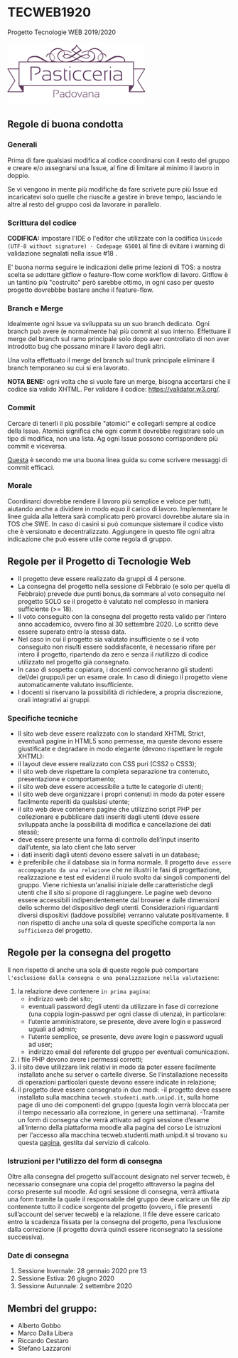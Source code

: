 # TECWEB1920
Progetto Tecnologie WEB 2019/2020

![Image of Yaktocat](website/www/images/logo_vecchio.png)

## Regole di buona condotta

### Generali

Prima di fare qualsiasi modifica al codice coordinarsi con il resto del gruppo e creare e/o assegnarsi una Issue, al fine di limitare al minimo il lavoro in doppio. 

Se vi vengono in mente più modifiche da fare scrivete pure più Issue ed incaricatevi solo quelle che riuscite a gestire in breve tempo, lasciando le altre al resto del gruppo così da lavorare in parallelo.

### Scrittura del codice
**CODIFICA:** impostare l'IDE o l'editor che utilizzate con la codifica `Unicode (UTF-8 without signature) - Codepage 65001` al fine di evitare i warning di validazione segnalati nella issue #18 .

E' buona norma seguire le indicazioni delle prime lezioni di TOS: a nostra scelta se adottare gitflow o feature-flow come workflow di lavoro. Gitflow è un tantino più "costruito" però sarebbe ottimo, in ogni caso per questo progetto dovrebbbe bastare anche il feature-flow.

### Branch e Merge
Idealmente ogni Issue va sviluppata su un suo branch dedicato. Ogni branch può avere (e normalmente ha) più commit al suo interno. Effettuare il merge del branch sul ramo principale solo dopo aver controllato di non aver introdotto bug che possano minare il lavoro degli altri.

Una volta effettuato il merge del branch sul trunk principale eliminare il branch temporaneo su cui si era lavorato.

**NOTA BENE:** ogni volta che si vuole fare un merge, bisogna accertarsi che il codice sia valido XHTML. Per validare il codice: https://validator.w3.org/.

### Commit
Cercare di tenerli il più possibile "atomici" e collegarli sempre al codice della Issue. Atomici significa che ogni commit dovrebbe registrare solo un tipo di modifica, non una lista. Ag ogni Issue possono corrispondere più commit e viceversa.

[Questa](https://chris.beams.io/posts/git-commit/) è secondo me una buona linea guida su come scrivere messaggi di commit efficaci.

### Morale
Coordinarci dovrebbe rendere il lavoro più semplice e veloce per tutti, aiutando anche a dividere in modo equo il carico di lavoro.
Implementare le linee guida alla lettera sarà complicato però provarci dovrebbe aiutare sia in TOS che SWE.
In caso di casini si può comunque sistemare il codice visto che è versionato e decentralizzato.
Aggiungere in questo file ogni altra indicazione che può essere utile come regola di gruppo.

## Regole per il Progetto di Tecnologie Web

-	Il progetto deve essere realizzato da gruppi di 4 persone.
-	La consegna del progetto nella sessione di Febbraio (e solo per quella di Febbraio) prevede due punti bonus,da sommare al voto       conseguito nel progetto SOLO se il progetto è     valutato nel complesso in maniera sufficiente (>= 18).
-	Il voto conseguito con la consegna del progetto resta valido per l’intero anno accademico, ovvero fino al 30 settembre 2020. Lo scritto deve essere superato entro la stessa     data.
-	Nel caso in cui il progetto sia valutato insufficiente o se il voto conseguito non risulti essere soddisfacente, è necessario rifare per intero il progetto, ripartendo da       zero e senza il riutilizzo di codice utilizzato nel progetto già consegnato.
-	In caso di sospetta copiatura, i docenti convocheranno gli studenti del/dei gruppo/i per un esame orale. In caso di diniego il progetto viene automaticamente valutato           insufficiente.
-	I docenti si riservano la possibilità di richiedere, a propria discrezione, orali integrativi ai gruppi.

### Specifiche tecniche
-	Il sito web deve essere realizzato con lo standard XHTML Strict, eventuali pagine in HTML5 sono permesse, ma queste devono essere giustificate e degradare in modo elegante (devono rispettare le regole XHTML):
-	il layout deve essere realizzato con CSS puri (CSS2 o CSS3);
-	il sito web deve rispettare la completa separazione tra contenuto, presentazione e comportamento;
-	il sito web deve essere accessibile a tutte le categorie di utenti;
-	il sito web deve organizzare i propri contenuti in modo da poter essere facilmente reperiti da qualsiasi utente;
-	il sito web deve contenere pagine che utilizzino script PHP per collezionare e pubblicare dati inseriti dagli utenti (deve essere sviluppata anche la possibilità di modifica e cancellazione dei dati stessi);
-	deve essere presente una forma di controllo dell’input inserito dall’utente, sia lato client che lato server
-	i dati inseriti dagli utenti devono essere salvati in un database;
-	è preferibile che il database sia in forma normale.
Il progetto `deve essere accompagnato da una relazione` che ne illustri le fasi di progettazione, realizzazione e test ed evidenzi il ruolo svolto dai singoli componenti del gruppo.
Viene richiesta un'analisi iniziale delle caratteristiche degli utenti che il sito si propone di raggiungere. Le pagine web devono essere accessibili indipendentemente dal browser e dalle dimensioni dello schermo del dispositivo degli utenti. Considerazioni riguardanti diversi dispositivi (laddove possibile) verranno valutate positivamente.
Il non rispetto di anche una sola di queste specifiche comporta la `non sufficienza` del progetto.

## Regole per la consegna del progetto

Il non rispetto di anche una sola di queste regole può comportare `l'esclusione dalla consegna o una penalizzazione nella valutazione`:
1.	la relazione deve contenere `in prima pagina`:
    - indirizzo web del sito;
    - eventuali password degli utenti da utilizzare in fase di correzione (una coppia login-passwd per ogni classe di utenza), in particolare:
    - l’utente amministratore, se presente, deve avere login e password uguali ad admin;
    - l’utente semplice, se presente, deve avere login e password uguali ad user;
    - indirizzo email del referente del gruppo per eventuali comunicazioni.
2.	i file PHP devono avere i permessi corretti;
3.	il sito deve utilizzare link relativi in modo da poter essere facilmente installato anche su server o cartelle diverse. Se l’installazione necessita di operazioni               particolari queste devono essere indicate in relazione;
4.	il progetto deve essere consegnato in due modi:
    -il progetto deve essere installato sulla macchina `tecweb.studenti.math.unipd.it`, sulla home page di uno dei componenti del gruppo (questa login verrà bloccata per il tempo necessario alla correzione, in genere una settimana).
    -Tramite un form di consegna che verrà attivato ad ogni sessione d’esame all’interno della piattaforma moodle alla pagina del corso
Le istruzioni per l'accesso alla macchina tecweb.studenti.math.unipd.it si trovano su questa [pagina](http://www.studenti.math.unipd.it/tecweb/), gestita dal servizio di calcolo.

### Istruzioni per l'utilizzo del form di consegna
Oltre alla consegna del progetto sull’account designato nel server tecweb, è necessario consegnare una copia del progetto attraverso la pagina del corso presente sul moodle. Ad ogni sessione di consegna, verrà attivata una form tramite la quale il responsabile del gruppo deve caricare un file zip contenente tutto il codice sorgente del progetto (ovvero, i file presenti sull’account del server tecweb) e la relazione.
Il file deve essere caricato entro la scadenza fissata per la consegna del progetto, pena l’esclusione dalla correzione (il progetto dovrà quindi essere riconsegnato la sessione successiva).

### Date di consegna
1. Sessione Invernale: 28 gennaio 2020 pre 13
2. Sessione Estiva: 26 giugno 2020
3. Sessione Autunnale: 2 settembre 2020


## Membri del gruppo:

* Alberto Gobbo
* Marco Dalla Libera
* Riccardo Cestaro
* Stefano Lazzaroni
